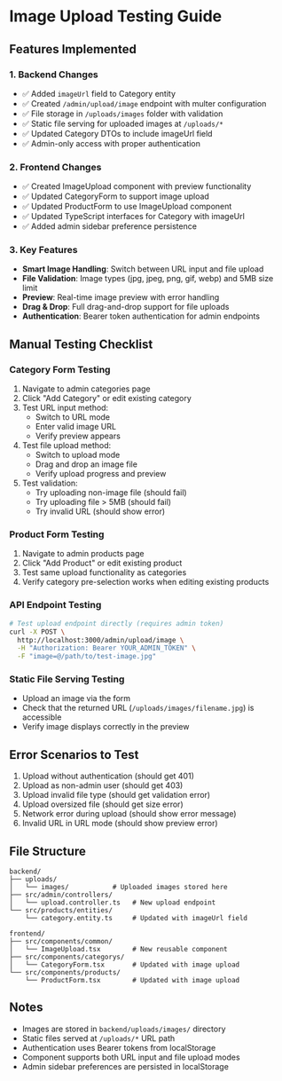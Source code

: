# Image Upload Testing Guide

## Features Implemented

### 1. Backend Changes
- ✅ Added `imageUrl` field to Category entity
- ✅ Created `/admin/upload/image` endpoint with multer configuration  
- ✅ File storage in `/uploads/images` folder with validation
- ✅ Static file serving for uploaded images at `/uploads/*`
- ✅ Updated Category DTOs to include imageUrl field
- ✅ Admin-only access with proper authentication

### 2. Frontend Changes
- ✅ Created ImageUpload component with preview functionality
- ✅ Updated CategoryForm to support image upload
- ✅ Updated ProductForm to use ImageUpload component
- ✅ Updated TypeScript interfaces for Category with imageUrl
- ✅ Added admin sidebar preference persistence

### 3. Key Features
- **Smart Image Handling**: Switch between URL input and file upload
- **File Validation**: Image types (jpg, jpeg, png, gif, webp) and 5MB size limit
- **Preview**: Real-time image preview with error handling
- **Drag & Drop**: Full drag-and-drop support for file uploads
- **Authentication**: Bearer token authentication for admin endpoints

## Manual Testing Checklist

### Category Form Testing
1. Navigate to admin categories page
2. Click "Add Category" or edit existing category
3. Test URL input method:
   - Switch to URL mode
   - Enter valid image URL
   - Verify preview appears
4. Test file upload method:
   - Switch to upload mode
   - Drag and drop an image file
   - Verify upload progress and preview
5. Test validation:
   - Try uploading non-image file (should fail)
   - Try uploading file > 5MB (should fail)
   - Try invalid URL (should show error)

### Product Form Testing
1. Navigate to admin products page
2. Click "Add Product" or edit existing product
3. Test same upload functionality as categories
4. Verify category pre-selection works when editing existing products

### API Endpoint Testing
```bash
# Test upload endpoint directly (requires admin token)
curl -X POST \
  http://localhost:3000/admin/upload/image \
  -H "Authorization: Bearer YOUR_ADMIN_TOKEN" \
  -F "image=@/path/to/test-image.jpg"
```

### Static File Serving Testing
- Upload an image via the form
- Check that the returned URL (`/uploads/images/filename.jpg`) is accessible
- Verify image displays correctly in the preview

## Error Scenarios to Test
1. Upload without authentication (should get 401)
2. Upload as non-admin user (should get 403)
3. Upload invalid file type (should get validation error)
4. Upload oversized file (should get size error)
5. Network error during upload (should show error message)
6. Invalid URL in URL mode (should show preview error)

## File Structure
```
backend/
├── uploads/
│   └── images/           # Uploaded images stored here
├── src/admin/controllers/
│   └── upload.controller.ts   # New upload endpoint
└── src/products/entities/
    └── category.entity.ts     # Updated with imageUrl field

frontend/
├── src/components/common/
│   └── ImageUpload.tsx        # New reusable component
├── src/components/categorys/
│   └── CategoryForm.tsx       # Updated with image upload
└── src/components/products/
    └── ProductForm.tsx        # Updated with image upload
```

## Notes
- Images are stored in `backend/uploads/images/` directory
- Static files served at `/uploads/*` URL path
- Authentication uses Bearer tokens from localStorage
- Component supports both URL input and file upload modes
- Admin sidebar preferences are persisted in localStorage